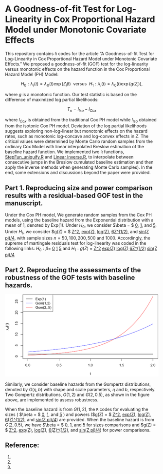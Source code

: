 # A Goodness-of-fit Test for Log-Linearity in Cox Proportional Hazard Model under Monotonic Covariate Effects #

This repository contains  ```R``` codes for the article “A Goodness-of-fit Test for Log-Linearity in Cox Proportional Hazard Model under Monotonic Covariate Effects.” 
We proposed a goodness-of-fit (GOF) test for the log-linearity versus monotonic effects on the hazard function in the Cox Proportional Hazard Model (PH) Model: 

$$
  H_0: \lambda_i(t) = \lambda_0(t) \exp(Z_i \beta) ~~ \mbox{versus} ~~ H_1: \lambda_i(t) = \lambda_0(t) \exp (g(Z_i)), 
$$

where $g$ is a monotonic function. 
Our test statistic is based on the difference of maximized log partial likelihoods:  

$$
  T_n = l_{Iso} - l_{Cox}
$$

where $l_{Cox}$ is obtained from the traditional Cox PH model while $l_{Iso}$ obtained from the isotonic Cox PH model. 
Deviation of the log partial likelihoods suggests exploring non-log-linear but monotonic effects on the hazard rates, such as monotonic log-concave and log-convex effects in $Z$. 
The critical values were determined by Monte Carlo random samples from the ordinary Cox Model with linear interpolated Breslow estimation of the baseline hazard function. We implemented two ```R``` functions, [StepFun_uniquify.R](https://github.com/cftang9/LLGOF_UniCoxPH/blob/main/StepFun_uniquify.R) and [Linear Inverse.R](https://github.com/cftang9/LLGOF_UniCoxPH/blob/main/Linear_Inverse.R), to interpolate between consecutive jumps in the Breslow cumulated baseline estimation and then apply the inverse methods when generating Monte Carlo samples). 
In the end, some extensions and discussions beyond the paper were provided. 
<!--Lastly, we discuss the proposed GOF tests beyond the GOF tests. -->
<!-- This article has been submitted for publication. -->

<!-- Prior to using R programs on this repository, please download the main R program [EGJ_USO_Library.R](https://raw.githubusercontent.com/cftang9/MSUSO/master/EGJ_USO_Library.r).  -->

## Part 1. Reproducing size and power comparison results with a residual-based GOF test in the manuscript. 

Under the Cox PH model, 
We generate random samples from the Cox PH models, using the baseline hazard from the Exponential distribution with a mean of $1$, denoted by Exp(1). 
Under $H_0$, we consider $\beta = $
[0](https://github.com/cftang9/LLGOF_UniCoxPH/blob/main/Baseline%20Exp(1)/Sim_Uni_0Z_n50.R), 
[1](https://github.com/cftang9/LLGOF_UniCoxPH/blob/main/Baseline%20Exp(1)/Sim_Uni_1Z_n50.R), and 
[5](https://github.com/cftang9/LLGOF_UniCoxPH/blob/main/Baseline%20Exp(1)/Sim_Uni_5Z_n50.R). 
Under $H_1$, we consider $g(Z) = $ 
[Z^2](https://github.com/cftang9/LLGOF_UniCoxPH/blob/main/Baseline%20Exp(1)/Sim_Uni_Z2_n50.R), 
[exp(Z)](https://github.com/cftang9/LLGOF_UniCoxPH/blob/main/Baseline%20Exp(1)/Sim_Uni_eZ_n50.R), 
[log(Z)](https://github.com/cftang9/LLGOF_UniCoxPH/blob/main/Baseline%20Exp(1)/Sim_Uni_lZ_n50.R), 
[6Z^(1/2)](https://github.com/cftang9/LLGOF_UniCoxPH/blob/main/Baseline%20Exp(1)/Sim_Uni_lZ_n50.R), and 
[sin(Z pi)/4](https://github.com/cftang9/LLGOF_UniCoxPH/blob/main/Baseline%20Exp(1)/Sim_Uni_lZ_n50.R), with sample sizes $n=50, 100, 200, 500$ and $1000$. 
Accordingly, the supreme of martingale residuals test for log-linearity was coded in the following links: 
$H_0: \beta =$ [0](https://github.com/cftang9/LLGOF_UniCoxPH/blob/main/Baseline%20Exp(1)/Sim_Uni_0Z_Martingale.R)
[1](https://github.com/cftang9/LLGOF_UniCoxPH/blob/main/Baseline%20Exp(1)/Sim_Uni_1Z_Martingale.R)
[5](https://github.com/cftang9/LLGOF_UniCoxPH/blob/main/Baseline%20Exp(1)/Sim_Uni_5Z_Martingale.R)
and $H_1: g(Z)$ = 
[Z^2](https://github.com/cftang9/LLGOF_UniCoxPH/blob/main/Baseline%20Exp(1)/Sim_Uni_Z2_Martingale.R)
[exp(Z)](https://github.com/cftang9/LLGOF_UniCoxPH/blob/main/Baseline%20Exp(1)/Sim_Uni_eZ_Martingale.R)
[log(Z)](https://github.com/cftang9/LLGOF_UniCoxPH/blob/main/Baseline%20Exp(1)/Sim_Uni_lZ_Martingale.R)
[6Z^(1/2)](https://github.com/cftang9/LLGOF_UniCoxPH/blob/main/Baseline%20Exp(1)/Sim_Uni_6sZ_Martingale.R)
[sin(Z pi)/4](https://github.com/cftang9/LLGOF_UniCoxPH/blob/main/Baseline%20Exp(1)/Sim_Uni_sinZ_Martingale.R)




## Part 2. Reproducing the assessments of the robustness of the GOF tests with baseline hazards. 

[<img src="https://github.com/cftang9/LLGOF_UniCoxPH/blob/main/BHF.png" width="600" />](https://github.com/cftang9/LLGOF_UniCoxPH/blob/main/BHF.png)

Similarly, we consider baseline hazards from the Gompertz distributions, denoted by $G(\eta,b)$ with shape and scale parameters, $\eta$ and $b$, respectively. Two Gompertz distributions, $G(1,2)$ and $G(2,0.5)$, as shown in the figure above, are implemented to assess robustness. 

When the baseline hazard is from $G(1,2)$, the ```R``` codes for evaluating the sizes ( 
$\beta = $
[0](https://github.com/cftang9/LLGOF_UniCoxPH/blob/main/Baseline%20G(1%2C2)/Sim_Uni_0Z_n50_Gompertz.R), 
[1](https://github.com/cftang9/LLGOF_UniCoxPH/blob/main/Baseline%20G(1%2C2)/Sim_Uni_1Z_n50_Gompertz.R), and 
[5](https://github.com/cftang9/LLGOF_UniCoxPH/blob/main/Baseline%20G(1%2C2)/Sim_Uni_5Z_n50_Gompertz.R)
) and powers ($g(Z) = $ 
[Z^2](https://github.com/cftang9/LLGOF_UniCoxPH/blob/main/Baseline%20G(1%2C2)/Sim_Uni_Z2_n50_Gompertz.R), 
[exp(Z)](https://github.com/cftang9/LLGOF_UniCoxPH/blob/main/Baseline%20G(1%2C2)/Sim_Uni_eZ_n50_Gompertz.R), 
[log(Z)](https://github.com/cftang9/LLGOF_UniCoxPH/blob/main/Baseline%20G(1%2C2)/Sim_Uni_lZ_n50_Gompertz.R), 
[6(Z)^(1/2)](https://github.com/cftang9/LLGOF_UniCoxPH/blob/main/Baseline%20G(1%2C2)/Sim_Uni_lZ_n50_Gompertz.R), and 
[sin(Z pi)/4](https://github.com/cftang9/LLGOF_UniCoxPH/blob/main/Baseline%20G(1%2C2)/Sim_Uni_lZ_n50_Gompertz.R)) are provided. When the baseline hazard is from $G(2,0.5)$, we have $\beta = $
[0](https://github.com/cftang9/LLGOF_UniCoxPH/blob/main/Baseline%20G(2%2C0.5)/Sim_Uni_0Z_n50_Gompertz.R), 
[1](https://github.com/cftang9/LLGOF_UniCoxPH/blob/main/Baseline%20G(2%2C0.5)/Sim_Uni_1Z_n50_Gompertz.R), and 
[5](https://github.com/cftang9/LLGOF_UniCoxPH/blob/main/Baseline%20G(2%2C0.5)/Sim_Uni_5Z_n50_Gompertz.R) for sizes comparisons and $g(Z) = $ 
[Z^2](https://github.com/cftang9/LLGOF_UniCoxPH/blob/main/Baseline%20G(2%2C0.5)/Sim_Uni_Z2_n50_Gompertz.R), 
[exp(Z)](https://github.com/cftang9/LLGOF_UniCoxPH/blob/main/Baseline%20G(2%2C0.5)/Sim_Uni_eZ_n50_Gompertz.R), 
[log(Z)](https://github.com/cftang9/LLGOF_UniCoxPH/blob/main/Baseline%20G(2%2C0.5)/Sim_Uni_lZ_n50_Gompertz.R), 
[6(Z)^(1/2)](https://github.com/cftang9/LLGOF_UniCoxPH/blob/main/Baseline%20G(2%2C0.5)/Sim_Uni_lZ_n50_Gompertz.R), and 
[sin(Z pi)/4](https://github.com/cftang9/LLGOF_UniCoxPH/blob/main/Baseline%20G(2%2C0.5)/Sim_Uni_lZ_n50_Gompertz.R)) for power comparisons. 





<!-- ![BHF.png](https://github.com/cftang9/LLGOF_UniCoxPH/blob/main/BHF.png) -->


<!--
## Beyond this work: 

### Further discussion of censoring times: ties and high-censoring rates

### Further discussion of further discussion of the partial linear models
-->

## Reference: 
1. 
2. 
3. 

